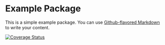 # Example Package

This is a simple example package. You can use
[Github-flavored Markdown](https://guides.github.com/features/mastering-markdown/)
to write your content.


[![Coverage Status](https://coveralls.io/repos/github/felipaoo/minpkg/badge.svg?branch=master)](https://coveralls.io/github/felipaoo/minpkg?branch=master)
